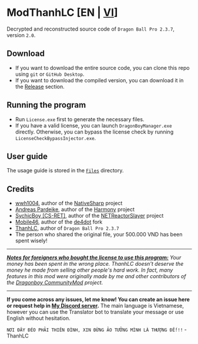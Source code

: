 # ModThanhLC [EN | [VI](./README.md)]
Decrypted and reconstructed source code of `Dragon Ball Pro 2.3.7`, version `2.0`.
## Download
- If you want to download the entire source code, you can clone this repo using `git` or `GitHub Desktop`.
- If you want to download the compiled version, you can download it in the [Release](https://github.com/ElectroHeavenVN/ModThanhLC/releases/latest/) section.
## Running the program
- Run `License.exe` first to generate the necessary files.
- If you have a valid license, you can launch `DragonBoyManager.exe` directly. Otherwise, you can bypass the license check by running `LicenseCheckBypassInjector.exe`.
## User guide
The usage guide is stored in the [`Files`](Output/Files/) directory.
## Credits
- [wwh1004](https://github.com/wwh1004), author of the [NativeSharp](https://github.com/wwh1004/NativeSharp) project
- [Andreas Pardeike](https://github.com/pardeike), author of the [Harmony](https://github.com/pardeike/Harmony) project
- [SychicBoy [CS-RET]](https://github.com/SychicBoy), author of the [NETReactorSlayer](https://github.com/SychicBoy/NETReactorSlayer) project
- [Mobile46](https://github.com/mobile46), author of the [de4dot](https://github.com/mobile46/de4dot) fork
- [ThanhLC](https://thanhlc.com/), author of `Dragon Ball Pro 2.3.7`
- The person who shared the original file, your 500.000 VND has been spent wisely!

---

*__<u>Notes for foreigners who bought the license to use this program:</u>__ Your money has been spent in the wrong place. ThanhLC doesn't deserve the money he made from selling other people's hard work. In fact, many features in this mod were originally made by me and other contributors of the [Dragonboy CommunityMod](https://github.com/pk9r327/Dragonboy/tree/legacy) project.*

---
__If you come across any issues, let me know! You can create an issue here or request help in [My Discord server](https://discord.gg/ekMDKCa5jQ).__ The main language is Vietnamese, however you can use the Translator bot to translate your message or use English without hesitation.

`NƠI ĐÂY ĐÉO PHẢI THIÊN ĐÌNH, XIN ĐỪNG ẢO TƯỞNG MÌNH LÀ THƯỢNG ĐẾ!!!` - ThanhLC
